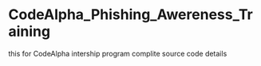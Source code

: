 # CodeAlpha_Phishing_Awereness_Training
this for CodeAlpha intership program complite source code details
